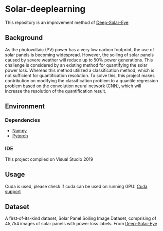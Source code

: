 # Solar-deeplearning
This repository is an improvement method of [Deep-Solar-Eye](https://deep-solar-eye.github.io/)
## Background
  As the photovoltaic (PV) power has a very low carbon footprint, the use of solar panels is becoming widespread. However, the soiling of solar panels caused by severe weather will reduce up to 50% power generations. This challenge is considered by an existing method for quantifying the solar power loss. Whereas this method utilized a classification method, which is not sufficient for quantification resolution. To solve this, this project makes contribution on modifying the classification problem to a quantile regression problem based on the convolution neural network (CNN), which will increase the resolution of the quantification result.
## Environment
### Dependencies
* [Numpy](https://numpy.org/)
* [Pytorch](https://pytorch.org/)
### IDE
This project compiled on Visual Studio 2019
## Usage

Cuda is used, please check if cuda can be used on running GPU: [Cuda support](https://developer.nvidia.com/cuda-gpus)
## Dataset
A first-of-its-kind dataset, Solar Panel Soiling Image Dataset, comprising of 45,754 images of solar panels with power loss labels. From [Deep-Solar-Eye](https://deep-solar-eye.github.io/)

